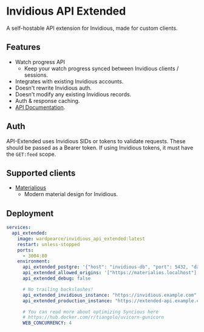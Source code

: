 # Invidious API Extended
A self-hostable API extension for Invidious, made for custom clients.

## Features
- Watch progress API
  - Keep your watch progress synced between Invidious clients / sessions.
- Integrates with existing Invidious accounts.
- Doesn't rewrite Invidious auth.
- Doesn't modify any existing Invidious records.
- Auth & response caching.
- [API Documentation](https://extended-api.materialio.us/schema).

## Auth
API-Extended uses Invidious SIDs or tokens to validate requests. These should be passed as a Bearer token. If using Invidious tokens, it must have the `GET:feed` scope.

## Supported clients
- [Materialious](https://github.com/WardPearce/Materialious)
    -  Modern material design for Invidious. 

## Deployment
```yaml
services:
  api_extended:
    image: wardpearce/invidious_api_extended:latest
    restart: unless-stopped
    ports:
      - 3004:80
    environment:
      api_extended_postgre: '{"host": "invidious-db", "port": 5432, "database": "invidious", "user": "kemal", "password": "kemal"}'
      api_extended_allowed_origins: '["https://materialios.localhost"]'
      api_extended_debug: false

      # No trailing backslashes!
      api_extended_invidious_instance: "https://invidious.example.com"
      api_extended_production_instance: "https://extended-api.example.com"

      # You can read more about optimizing Syncious here
      # https://hub.docker.com/r/tiangolo/uvicorn-gunicorn
      WEB_CONCURRENCY: 4
```
